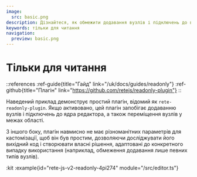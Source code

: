 ```yaml
---
image:
  src: basic.png
description: Дізнайтеся, як обмежити додавання вузлів і підключень до вашого редактора вузлів за допомогою цього прикладу простого rete-readonly-plugin. Запобігайте переміщенню вузлів у межах області та вивчіть вихідний код, щоб створити власні рішення, адаптовані до вашого конкретного випадку використання
keywords: тільки для читання
navigation:
  preview: basic.png
---
```


# Тільки для читання

::references
:ref-guide{title="Гайд" link="/uk/docs/guides/readonly"}
:ref-github{title="Плагін" link="https://github.com/retejs/readonly-plugin"}
::

Наведений приклад демонструє простий плагін, відомий як `rete-readonly-plugin`. Якщо активовано, цей плагін запобігає додаванню вузлів і підключень до ядра редактора, а також переміщення вузлів у межах області.

З іншого боку, плагін навмисно не має різноманітних параметрів для кастомізації, щоб він був простим, дозволяючи досліджувати його вихідний код і створювати власні рішення, адаптовані до конкретного випадку використання (наприклад, обмеження додавання лише певних типів вузлів).

:kit
:example{id="rete-js-v2-readonly-4pi274" module="/src/editor.ts"}
